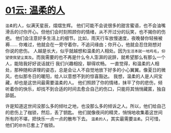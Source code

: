 # [01云: 温柔的人](https://github.com/platojobs/SFLOG/issues/1)


`温柔`的人，似满天星辰，熠熠生辉。
他们可能不会说很多的甜言蜜语，也不会油嘴滑舌的讨你开心。但他们会时刻照顾你的情绪，从不开过分的玩笑，也不揭你的伤疤。
他们会注意好多生活上的细节。比如，雨天行车放慢速度，夜晚替你轻掖被褥……
你难过，他就会在一旁守着你，不追问缘由；你开心，他就会忍住刚想对你说的悲伤。
人越是长大，似乎就越想和温柔的人相处。因为`生活本就一地鸡毛`，`仰望使我望尘莫及`。而我需要的也不再是什么令人澎湃的说辞，就希望那么有那么一个人，能陪我好好说话就行
我们兴趣相投，聊得欢畅。
一直觉得，和温柔的人相处，那种随和讲理的姿态，总是会让人不自觉地放下好多的小心翼翼。像夏日的微风，也似那冬日的暖阳，给人以意想不到的惊喜豁达。
我想，温柔的人是人间宝藏，却也是这世间最需要温柔的人。
他们照顾了你的情绪，抹平了你的悲伤，倾听着你的快乐，却找不到合适的时间去愈合自己的伤口，只能将其悄悄藏匿，独自舔舐。

许是知道这世间没那么多的倾吐之地，也没那么多的倾诉之人。所以，他们给自己的悲伤上了枷锁，然后，丢了钥匙。
他们就像夜间的精灵，悄悄地收集着这世间所有的不堪，把快乐一点一点的散布下去。
`温柔的人`，其实最需要`温柔`。只可惜，他们的`悲伤`已套上了枷锁。